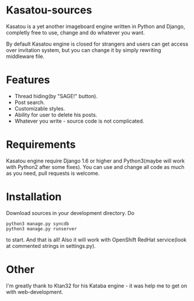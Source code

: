 Kasatou-sources
===============

 Kasatou is a yet another imageboard engine written in Python and Django, completly free to use, change and do whatever you want.

 By default Kasatou engine is closed for strangers and users can get access over invitation system, but you can change it by simply rewriting middleware file.

Features
===============

 * Thread hiding(by "SAGE!" button).
 * Post search.
 * Customizable styles.
 * Ability for user to delete his posts.
 * Whatever you write - source code is not complicated.


Requirements
===============

 Kasatou engine require Django 1.6 or higher and Python3(maybe will work with Python2 after some fixes). You can use and change all code as much as you need, pull requests is welcome.
 
 
Installation
===============

 Download sources in your development directory.
 Do 
 ```
 python3 manage.py syncdb
 python3 manage.py runserver
 ```
 to start.
 And that is all! Also it will work with OpenShift RedHat service(look at commented strings in settings.py).

Other
===============

 I'm greatly thank to Ktan32 for his Kataba engine - it was help me to get on with web-development.
